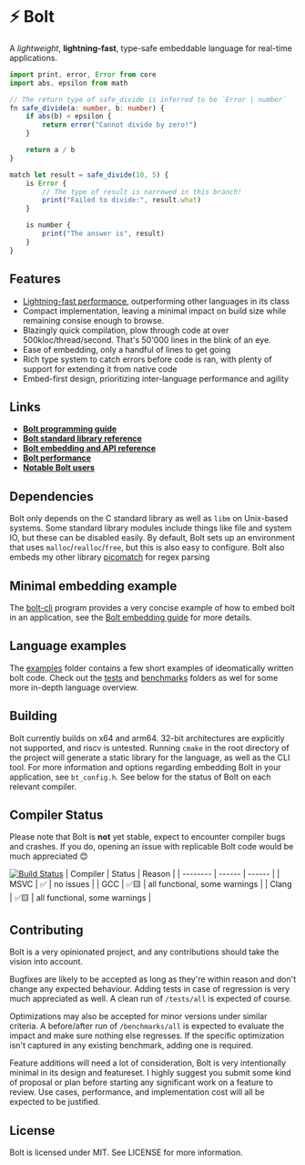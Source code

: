 # ⚡ Bolt
A *lightweight*, **lightning-fast**, type-safe embeddable language for real-time applications. 

```ts
import print, error, Error from core
import abs, epsilon from math

// The return type of safe_divide is inferred to be `Error | number`
fn safe_divide(a: number, b: number) {
    if abs(b) < epsilon {
        return error("Cannot divide by zero!")
    }

    return a / b
}

match let result = safe_divide(10, 5) {
    is Error {
        // The type of result is narrowed in this branch!
        print("Failed to divide:", result.what)
    }

    is number {
        print("The answer is", result)
    }
}
```

## Features
* [Lightning-fast performance](https://github.com/Beariish/bolt/blob/main/doc/Bolt%20Performance.md), outperforming other languages in its class
* Compact implementation, leaving a minimal impact on build size while remaining consise enough to browse. 
* Blazingly quick compilation, plow through code at over 500kloc/thread/second. That's 50'000 lines in the blink of an eye.
* Ease of embedding, only a handful of lines to get going
* Rich type system to catch errors before code is ran, with plenty of support for extending it from native code
* Embed-first design, prioritizing inter-language performance and agility  

## Links
* **[Bolt programming guide](https://github.com/Beariish/bolt/blob/main/doc/Bolt%20Programming%20Guide.md)**
* **[Bolt standard library reference](https://github.com/Beariish/bolt/tree/main/doc/Bolt%20Standard%20Library)**
* **[Bolt embedding and API reference](https://github.com/Beariish/bolt/tree/main/doc/Bolt%20Embedding%20Guide.md)**
* **[Bolt performance](https://github.com/Beariish/bolt/blob/main/doc/Bolt%20Performance.md)**
* **[Notable Bolt users](https://github.com/Beariish/bolt/blob/main/doc/Bolt%20Users.md)**

## Dependencies 
Bolt only depends on the C standard library as well as `libm` on Unix-based systems.
Some standard library modules include things like file and system IO, but these can be disabled easily.
By default, Bolt sets up an environment that uses `malloc`/`realloc`/`free`, but this is also easy to configure.
Bolt also embeds my other library [picomatch](https://github.com/Beariish/picomatch) for regex parsing

## Minimal embedding example
The [bolt-cli](https://github.com/Beariish/bolt/blob/main/bolt-cli/main.c) program provides a very concise example of how to embed bolt in an application, see the [Bolt embedding guide](https://github.com/Beariish/bolt/tree/main/doc/Bolt%20Embedding%20Guide.md) for more details.

## Language examples
The [examples](https://github.com/Beariish/bolt/tree/main/examples) folder contains a few short examples of ideomatically written bolt code. Check out the [tests](https://github.com/Beariish/bolt/tree/main/tests) and [benchmarks](https://github.com/Beariish/bolt/tree/main/benchmarks) folders as wel for some more in-depth language overview.

## Building
Bolt currently builds on x64 and arm64. 32-bit architectures are explicitly not supported, and riscv is untested.
Running `cmake` in the root directory of the project will generate a static library for the language, as well as the CLI tool.
For more information and options regarding embedding Bolt in your application, see `bt_config.h`.
See below for the status of Bolt on each relevant compiler. 

## Compiler Status
Please note that Bolt is **not** yet stable, expect to encounter compiler bugs and crashes. If you do, opening an issue with replicable Bolt code would be much appreciated 😊

[![Build Status](https://github.com/Beariish/bolt/actions/workflows/cmake-multi-platform.yml/badge.svg)](https://github.com/Beariish/bolt/actions/workflows/cmake-multi-platform.yml)
| Compiler | Status | Reason |
| -------- | ------ | ------ |
| MSVC     | ✅     | no issues |
| GCC      | ✅🟨  | all functional, some warnings |
| Clang    | ✅🟨  | all functional, some warnings |

## Contributing
Bolt is a very opinionated project, and any contributions should take the vision into account.

Bugfixes are likely to be accepted as long as they're within reason and don't change any expected behaviour. Adding tests in case of regression is very much appreciated as well. A clean run of `/tests/all` is expected of course.

Optimizations may also be accepted for minor versions under similar criteria. A before/after run of `/benchmarks/all` is expected to evaluate the impact and make sure nothing else regresses. If the specific optimization isn't captured in any existing benchmark, adding one is required.

Feature additions will need a lot of consideration, Bolt is very intentionally minimal in its design and featureset. I highly suggest you submit some kind of proposal or plan before starting any significant work on a feature to review. Use cases, performance, and implementation cost will all be expected to be justified.

## License
Bolt is licensed under MIT. See LICENSE for more information.


